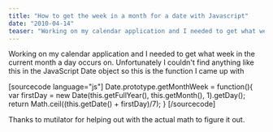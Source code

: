 ```yaml
---
title: "How to get the week in a month for a date with Javascript"
date: "2010-04-14"
teaser: "Working on my calendar application and I needed to get what week in the current month a day occurs on. Unfortunately I couldn't find anything like this in the JavaScript Date object so this is the function I came up with..."
---
```


Working on my calendar application and I needed to get what week in the current month a day occurs on. Unfortunately I couldn't find anything like this in the JavaScript Date object so this is the function I came up with

\[sourcecode language="js"\] Date.prototype.getMonthWeek = function(){ var firstDay = new Date(this.getFullYear(), this.getMonth(), 1).getDay(); return Math.ceil((this.getDate() + firstDay)/7); } \[/sourcecode\]

Thanks to mutilator for helping out with the actual math to figure it out.
